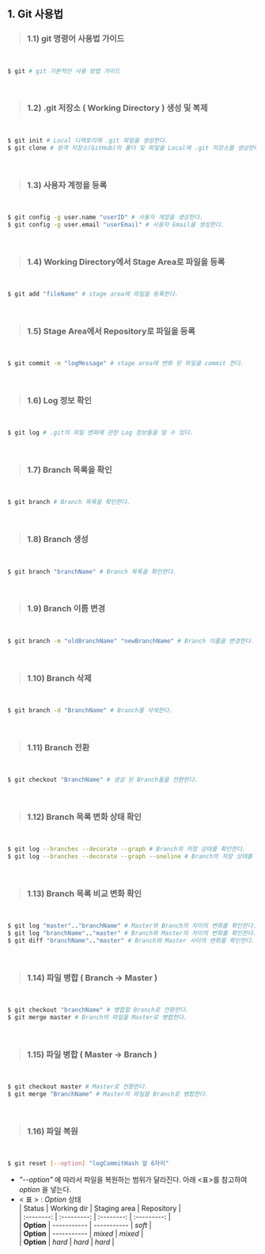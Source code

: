 ## 1. Git 사용법  
> ### 1.1) git 명령어 사용법 가이드  
</br>

````bash
$ git # git 기본적인 사용 방법 가이드
````   
</br>

> ### 1.2) .git 저장소 ( Working Directory ) 생성 및 복제   

</br>

````bash
$ git init # Local 디렉토리에 .git 파일을 생성한다.      
$ git clone # 원격 저장소(GitHub)의 폴더 및 파일을 Local에 .git 저장소를 생성한다.
````   
</br>

> ### 1.3) 사용자 계정을 등록     

</br>
   
````bash
$ git config -g user.name "userID" # 사용자 계정을 생성한다.
$ git config -g user.email "userEmail" # 사용자 Email을 생성한다.
````   
</br>

> ### 1.4) Working Directory에서 Stage Area로 파일을 등록   

</br>
   
````bash
$ git add "fileName" # stage area에 파일을 등록한다.
````           
</br>

> ### 1.5) Stage Area에서 Repository로 파일을 등록   

</br>
   
````bash
$ git commit -m "logMessage" # stage area에 변화 된 파일을 commit 한다.
````
</br>

> ### 1.6) Log 정보 확인

</br>
   
````bash
$ git log # .git의 파일 변화에 관한 Log 정보들을 알 수 있다.
````   
</br>

> ### 1.7) Branch 목록을 확인

</br>
   
````bash
$ git branch # Branch 목록을 확인한다.
````   
</br>

> ### 1.8) Branch 생성

</br>
   
````bash
$ git branch "branchName" # Branch 목록을 확인한다.
````   
</br>

> ### 1.9) Branch 이름 변경

</br>
   
````bash
$ git branch -m "oldBranchName" "newBranchName" # Branch 이름을 변경한다.
````   
</br>

> ### 1.10) Branch 삭제

</br>
   
````bash
$ git branch -d "BranchName" # Branch를 삭제한다.
````    
</br>

> ### 1.11) Branch 전환

</br>
   
````bash
$ git checkout "BranchName" # 생성 된 Branch들을 전환한다.
````           
</br>

> ### 1.12) Branch 목록 변화 상태 확인

</br>
   
````bash
$ git log --branches --decorate --graph # Branch의 저장 상태를 확인한다.
$ git log --branches --decorate --graph --oneline # Branch의 저장 상태를 한 줄로 확인한다.
```` 
</br>

> ### 1.13) Branch 목록 비교 변화 확인

</br>
   
````bash
$ git log "master".."branchName" # Master와 Branch의 차이의 변화를 확인한다.
$ git log "branchName".."master" # Branch와 Master의 차이의 변화를 확인한다.
$ git diff "branchName".."master" # Branch와 Master 사이의 변화를 확인한다.
```` 
</br>

> ### 1.14) 파일 병합 ( Branch -> Master )

</br>
   
````bash
$ git checkout "branchName" # 병합할 Branch로 전환한다.
$ git merge master # Branch의 파일을 Master로 병합한다.
````   
</br>

> ### 1.15) 파일 병합 ( Master -> Branch )

</br>
   
````bash
$ git checkout master # Master로 전환한다.
$ git merge "BranchName" # Master의 파일을 Branch로 병합한다.
````
</br>

> ### 1.16) 파일 복원

</br>
   
````bash
$ git reset [--option] "logCommitHash 앞 6자리" 
````
- _"--option"_ 에 따라서 파일을 복원하는 범위가 달라진다. 아래 <표>를 참고하여 _option_ 을 넣는다.
- < 표 > : _Option_ 상태    
  |   Status   | Working dir | Staging area |  Repository  |     
  | :--------: | :---------: | :--------:  |  :---------:  |   
  | **Option** | ----------- | ----------- |    _soft_     |   
  | **Option** | ----------- |    _mixed_    |    _mixed_    |   
  | **Option** |   _hard_     |    _hard_     |    _hard_     |
  
</br>
